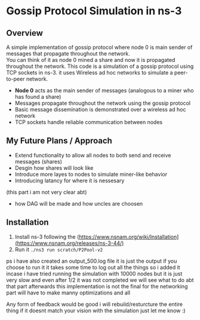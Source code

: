 # Gossip Protocol Simulation in ns-3

## Overview

A simple implementation of gossip protocol where node 0 is main sender of messages that propagate throughout the network.  
You can think of it as node 0 mined a share and now it is propagated throughout the network.
This code is a simulation of a gossip protocol using TCP sockets in ns-3.
it uses Wireless ad hoc networks to simulate a peer-to-peer network.

- **Node 0** acts as the main sender of messages (analogous to a miner who has found a share)
- Messages propagate throughout the network using the gossip protocol
- Basic message dissemination is demonstrated over a wireless ad hoc network
- TCP sockets handle reliable communication between nodes

## My Future Plans / Approach  

- Extend functionality to allow all nodes to both send and receive messages (shares)
- Desgin how shares will look like 
- Introduce more layes to nodes to simulate miner-like behavior
- Introducing latancy for where it is nessesary 

(this part i am not very clear abt) 
- how DAG will be made and how uncles are choosen 

## Installation

1. Install ns-3 following the (https://www.nsnam.org/wiki/Installation](https://www.nsnam.org/releases/ns-3-44/)
2. Run it  ``` ./ns3 run scratch/P2Pool-v2 ```

ps i have also created an output_500.log file it is just the output if you choose to run it
it takes some time to log out all the things so i added it incase 
i have tried running the simulation with 10000 nodes but it is just very slow and even after 1/2 it was not completed we will see what to do abt that part afterwards 
this implementation is not the final for the networking part will have to make manny optimizations and all 

Any form of feedback would be good i will rebuild/resturcture the entire thing if it doesnt match your vision with the simulation just let me know :)

